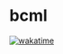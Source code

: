 # bcml
[![wakatime](https://wakatime.com/badge/user/ab1fc9e5-e285-49d1-8dc6-2f2e0198c8f6/project/0646797f-6f9e-43b0-85a1-952589f9376f.svg)](https://wakatime.com/badge/user/ab1fc9e5-e285-49d1-8dc6-2f2e0198c8f6/project/0646797f-6f9e-43b0-85a1-952589f9376f)